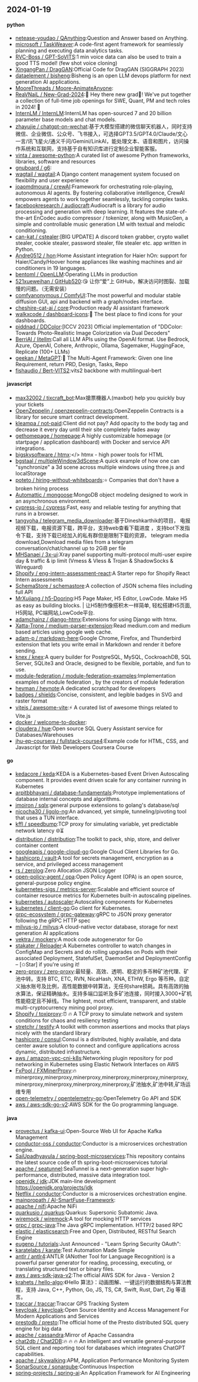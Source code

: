 ## 2024-01-19

#### python
* [netease-youdao / QAnything](https://github.com/netease-youdao/QAnything):Question and Answer based on Anything.
* [microsoft / TaskWeaver](https://github.com/microsoft/TaskWeaver):A code-first agent framework for seamlessly planning and executing data analytics tasks.
* [RVC-Boss / GPT-SoVITS](https://github.com/RVC-Boss/GPT-SoVITS):1 min voice data can also be used to train a good TTS model! (few shot voice cloning)
* [XingangPan / DragGAN](https://github.com/XingangPan/DragGAN):Official Code for DragGAN (SIGGRAPH 2023)
* [dataelement / bisheng](https://github.com/dataelement/bisheng):Bisheng is an open LLM devops platform for next generation AI applications.
* [MooreThreads / Moore-AnimateAnyone](https://github.com/MooreThreads/Moore-AnimateAnyone):
* [ReaVNaiL / New-Grad-2024](https://github.com/ReaVNaiL/New-Grad-2024):👋 Hey there new grad🎉! We've put together a collection of full-time job openings for SWE, Quant, PM and tech roles in 2024! 🚀
* [InternLM / InternLM](https://github.com/InternLM/InternLM):InternLM has open-sourced 7 and 20 billion parameter base models and chat models.
* [zhayujie / chatgpt-on-wechat](https://github.com/zhayujie/chatgpt-on-wechat):基于大模型搭建的微信聊天机器人，同时支持微信、企业微信、公众号、飞书接入，可选择GPT3.5/GPT4.0/Claude/文心一言/讯飞星火/通义千问/Gemini/LinkAI，能处理文本、语音和图片，访问操作系统和互联网，支持基于自有知识库进行定制企业智能客服。
* [vinta / awesome-python](https://github.com/vinta/awesome-python):A curated list of awesome Python frameworks, libraries, software and resources
* [gnuboard / g6](https://github.com/gnuboard/g6):
* [wagtail / wagtail](https://github.com/wagtail/wagtail):A Django content management system focused on flexibility and user experience
* [joaomdmoura / crewAI](https://github.com/joaomdmoura/crewAI):Framework for orchestrating role-playing, autonomous AI agents. By fostering collaborative intelligence, CrewAI empowers agents to work together seamlessly, tackling complex tasks.
* [facebookresearch / audiocraft](https://github.com/facebookresearch/audiocraft):Audiocraft is a library for audio processing and generation with deep learning. It features the state-of-the-art EnCodec audio compressor / tokenizer, along with MusicGen, a simple and controllable music generation LM with textual and melodic conditioning.
* [can-kat / cstealer](https://github.com/can-kat/cstealer):[BIG UPDATE] A discord token grabber, crypto wallet stealer, cookie stealer, password stealer, file stealer etc. app written in Python.
* [Andre0512 / hon](https://github.com/Andre0512/hon):Home Assistant integration for Haier hOn: support for Haier/Candy/Hoover home appliances like washing machines and air conditioners in 19 languages.
* [bentoml / OpenLLM](https://github.com/bentoml/OpenLLM):Operating LLMs in production
* [521xueweihan / GitHub520](https://github.com/521xueweihan/GitHub520):😘 让你“爱”上 GitHub，解决访问时图裂、加载慢的问题。（无需安装）
* [comfyanonymous / ComfyUI](https://github.com/comfyanonymous/ComfyUI):The most powerful and modular stable diffusion GUI, api and backend with a graph/nodes interface.
* [cheshire-cat-ai / core](https://github.com/cheshire-cat-ai/core):Production ready AI assistant framework
* [walkxcode / dashboard-icons](https://github.com/walkxcode/dashboard-icons):🚀 The best place to find icons for your dashboards.
* [piddnad / DDColor](https://github.com/piddnad/DDColor):[ICCV 2023] Official implementation of "DDColor: Towards Photo-Realistic Image Colorization via Dual Decoders"
* [BerriAI / litellm](https://github.com/BerriAI/litellm):Call all LLM APIs using the OpenAI format. Use Bedrock, Azure, OpenAI, Cohere, Anthropic, Ollama, Sagemaker, HuggingFace, Replicate (100+ LLMs)
* [geekan / MetaGPT](https://github.com/geekan/MetaGPT):🌟 The Multi-Agent Framework: Given one line Requirement, return PRD, Design, Tasks, Repo
* [fishaudio / Bert-VITS2](https://github.com/fishaudio/Bert-VITS2):vits2 backbone with multilingual-bert

#### javascript
* [max32002 / tixcraft_bot](https://github.com/max32002/tixcraft_bot):Max搶票機器人(maxbot) help you quickly buy your tickets
* [OpenZeppelin / openzeppelin-contracts](https://github.com/OpenZeppelin/openzeppelin-contracts):OpenZeppelin Contracts is a library for secure smart contract development.
* [kleampa / not-paid](https://github.com/kleampa/not-paid):Client did not pay? Add opacity to the body tag and decrease it every day until their site completely fades away
* [gethomepage / homepage](https://github.com/gethomepage/homepage):A highly customizable homepage (or startpage / application dashboard) with Docker and service API integrations.
* [bigskysoftware / htmx](https://github.com/bigskysoftware/htmx):</> htmx - high power tools for HTML
* [bgstaal / multipleWindow3dScene](https://github.com/bgstaal/multipleWindow3dScene):A quick example of how one can "synchronize" a 3d scene across multiple windows using three.js and localStorage
* [poteto / hiring-without-whiteboards](https://github.com/poteto/hiring-without-whiteboards):⭐️ Companies that don't have a broken hiring process
* [Automattic / mongoose](https://github.com/Automattic/mongoose):MongoDB object modeling designed to work in an asynchronous environment.
* [cypress-io / cypress](https://github.com/cypress-io/cypress):Fast, easy and reliable testing for anything that runs in a browser.
* [tangyoha / telegram_media_downloader](https://github.com/tangyoha/telegram_media_downloader):基于Dineshkarthik的项目， 电报视频下载，电报资源下载，跨平台，支持web查看下载进度 ，支持bot下发指令下载，支持下载已经加入的私有群但是限制下载的资源， telegram media download,Download media files from a telegram conversation/chat/channel up to 2GiB per file
* [MHSanaei / 3x-ui](https://github.com/MHSanaei/3x-ui):Xray panel supporting multi-protocol multi-user expire day & traffic & ip limit (Vmess & Vless & Trojan & ShadowSocks & Wireguard)
* [Shopify / eng-intern-assessment-react](https://github.com/Shopify/eng-intern-assessment-react):A Starter repo for Shopify React Intern assessments
* [SchemaStore / schemastore](https://github.com/SchemaStore/schemastore):A collection of JSON schema files including full API
* [MrXujiang / h5-Dooring](https://github.com/MrXujiang/h5-Dooring):H5 Page Maker, H5 Editor, LowCode. Make H5 as easy as building blocks. | 让H5制作像搭积木一样简单, 轻松搭建H5页面, H5网站, PC端网站,LowCode平台.
* [adamchainz / django-htmx](https://github.com/adamchainz/django-htmx):Extensions for using Django with htmx.
* [Xatta-Trone / medium-parser-extension](https://github.com/Xatta-Trone/medium-parser-extension):Read medium.com and medium based articles using google web cache.
* [adam-p / markdown-here](https://github.com/adam-p/markdown-here):Google Chrome, Firefox, and Thunderbird extension that lets you write email in Markdown and render it before sending.
* [knex / knex](https://github.com/knex/knex):A query builder for PostgreSQL, MySQL, CockroachDB, SQL Server, SQLite3 and Oracle, designed to be flexible, portable, and fun to use.
* [module-federation / module-federation-examples](https://github.com/module-federation/module-federation-examples):Implementation examples of module federation , by the creators of module federation
* [heyman / heynote](https://github.com/heyman/heynote):A dedicated scratchpad for developers
* [badges / shields](https://github.com/badges/shields):Concise, consistent, and legible badges in SVG and raster format
* [vitejs / awesome-vite](https://github.com/vitejs/awesome-vite):⚡️ A curated list of awesome things related to Vite.js
* [docker / welcome-to-docker](https://github.com/docker/welcome-to-docker):
* [cloudera / hue](https://github.com/cloudera/hue):Open source SQL Query Assistant service for Databases/Warehouses
* [jhu-ep-coursera / fullstack-course4](https://github.com/jhu-ep-coursera/fullstack-course4):Example code for HTML, CSS, and Javascript for Web Developers Coursera Course

#### go
* [kedacore / keda](https://github.com/kedacore/keda):KEDA is a Kubernetes-based Event Driven Autoscaling component. It provides event driven scale for any container running in Kubernetes
* [arpitbbhayani / database-fundamentals](https://github.com/arpitbbhayani/database-fundamentals):Prototype implementations of database internal concepts and algorithms.
* [jmoiron / sqlx](https://github.com/jmoiron/sqlx):general purpose extensions to golang's database/sql
* [nicocha30 / ligolo-ng](https://github.com/nicocha30/ligolo-ng):An advanced, yet simple, tunneling/pivoting tool that uses a TUN interface.
* [kffl / speedbump](https://github.com/kffl/speedbump):TCP proxy for simulating variable, yet predictable network latency 🌐⏳
* [distribution / distribution](https://github.com/distribution/distribution):The toolkit to pack, ship, store, and deliver container content
* [googleapis / google-cloud-go](https://github.com/googleapis/google-cloud-go):Google Cloud Client Libraries for Go.
* [hashicorp / vault](https://github.com/hashicorp/vault):A tool for secrets management, encryption as a service, and privileged access management
* [rs / zerolog](https://github.com/rs/zerolog):Zero Allocation JSON Logger
* [open-policy-agent / opa](https://github.com/open-policy-agent/opa):Open Policy Agent (OPA) is an open source, general-purpose policy engine.
* [kubernetes-sigs / metrics-server](https://github.com/kubernetes-sigs/metrics-server):Scalable and efficient source of container resource metrics for Kubernetes built-in autoscaling pipelines.
* [kubernetes / autoscaler](https://github.com/kubernetes/autoscaler):Autoscaling components for Kubernetes
* [kubernetes / client-go](https://github.com/kubernetes/client-go):Go client for Kubernetes.
* [grpc-ecosystem / grpc-gateway](https://github.com/grpc-ecosystem/grpc-gateway):gRPC to JSON proxy generator following the gRPC HTTP spec
* [milvus-io / milvus](https://github.com/milvus-io/milvus):A cloud-native vector database, storage for next generation AI applications
* [vektra / mockery](https://github.com/vektra/mockery):A mock code autogenerator for Go
* [stakater / Reloader](https://github.com/stakater/Reloader):A Kubernetes controller to watch changes in ConfigMap and Secrets and do rolling upgrades on Pods with their associated Deployment, StatefulSet, DaemonSet and DeploymentConfig – [✩Star] if you're using it!
* [zero-proxy / zero-proxy](https://github.com/zero-proxy/zero-proxy):最轻量、高效、透明、稳定的多币种矿池代理、矿池中转。支持 BTC, ETC, RVN, NicaHash, XNA, ETHW, Ergo 等币种。自定义抽水账号及比例，高性能数据中转算法，无任何share损耗。具有高效的抽水算法，保证精确抽水。支持多端口监听及多矿池连接，同时接入3000+矿机性能稳定且不掉线。The lightest, most efficient, transparent, and stable multi-cryptocurrency mining pool proxy.
* [Shopify / toxiproxy](https://github.com/Shopify/toxiproxy):⏰ 🔥 A TCP proxy to simulate network and system conditions for chaos and resiliency testing
* [stretchr / testify](https://github.com/stretchr/testify):A toolkit with common assertions and mocks that plays nicely with the standard library
* [hashicorp / consul](https://github.com/hashicorp/consul):Consul is a distributed, highly available, and data center aware solution to connect and configure applications across dynamic, distributed infrastructure.
* [aws / amazon-vpc-cni-k8s](https://github.com/aws/amazon-vpc-cni-k8s):Networking plugin repository for pod networking in Kubernetes using Elastic Network Interfaces on AWS
* [FxPool / FXMinerProxy](https://github.com/FxPool/FXMinerProxy):🔥minerproxy,minerproxy,minerproxy,minerproxy,minerproxy,minerproxy,minerproxy,minerproxy,minerproxy,minerproxy,矿池抽水,矿池中转,矿场运维专用
* [open-telemetry / opentelemetry-go](https://github.com/open-telemetry/opentelemetry-go):OpenTelemetry Go API and SDK
* [aws / aws-sdk-go-v2](https://github.com/aws/aws-sdk-go-v2):AWS SDK for the Go programming language.

#### java
* [provectus / kafka-ui](https://github.com/provectus/kafka-ui):Open-Source Web UI for Apache Kafka Management
* [conductor-oss / conductor](https://github.com/conductor-oss/conductor):Conductor is a microservices orchestration engine.
* [SaiUpadhyayula / spring-boot-microservices](https://github.com/SaiUpadhyayula/spring-boot-microservices):This repository contains the latest source code of th spring-boot-microservices tutorial
* [apache / seatunnel](https://github.com/apache/seatunnel):SeaTunnel is a next-generation super high-performance, distributed, massive data integration tool.
* [openjdk / jdk](https://github.com/openjdk/jdk):JDK main-line development https://openjdk.org/projects/jdk
* [Netflix / conductor](https://github.com/Netflix/conductor):Conductor is a microservices orchestration engine.
* [mainpropath / AI-SmartFuse-Framework](https://github.com/mainpropath/AI-SmartFuse-Framework):
* [apache / nifi](https://github.com/apache/nifi):Apache NiFi
* [quarkusio / quarkus](https://github.com/quarkusio/quarkus):Quarkus: Supersonic Subatomic Java.
* [wiremock / wiremock](https://github.com/wiremock/wiremock):A tool for mocking HTTP services
* [grpc / grpc-java](https://github.com/grpc/grpc-java):The Java gRPC implementation. HTTP/2 based RPC
* [elastic / elasticsearch](https://github.com/elastic/elasticsearch):Free and Open, Distributed, RESTful Search Engine
* [eugenp / tutorials](https://github.com/eugenp/tutorials):Just Announced - "Learn Spring Security OAuth":
* [karatelabs / karate](https://github.com/karatelabs/karate):Test Automation Made Simple
* [antlr / antlr4](https://github.com/antlr/antlr4):ANTLR (ANother Tool for Language Recognition) is a powerful parser generator for reading, processing, executing, or translating structured text or binary files.
* [aws / aws-sdk-java-v2](https://github.com/aws/aws-sdk-java-v2):The official AWS SDK for Java - Version 2
* [krahets / hello-algo](https://github.com/krahets/hello-algo):《Hello 算法》：动画图解、一键运行的数据结构与算法教程，支持 Java, C++, Python, Go, JS, TS, C#, Swift, Rust, Dart, Zig 等语言。
* [traccar / traccar](https://github.com/traccar/traccar):Traccar GPS Tracking System
* [keycloak / keycloak](https://github.com/keycloak/keycloak):Open Source Identity and Access Management For Modern Applications and Services
* [prestodb / presto](https://github.com/prestodb/presto):The official home of the Presto distributed SQL query engine for big data
* [apache / cassandra](https://github.com/apache/cassandra):Mirror of Apache Cassandra
* [chat2db / Chat2DB](https://github.com/chat2db/Chat2DB):🔥 🔥 🔥 An intelligent and versatile general-purpose SQL client and reporting tool for databases which integrates ChatGPT capabilities.
* [apache / skywalking](https://github.com/apache/skywalking):APM, Application Performance Monitoring System
* [SonarSource / sonarqube](https://github.com/SonarSource/sonarqube):Continuous Inspection
* [spring-projects / spring-ai](https://github.com/spring-projects/spring-ai):An Application Framework for AI Engineering
